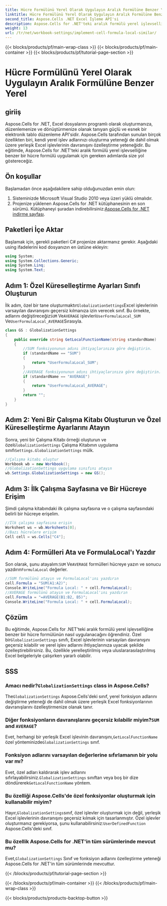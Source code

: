 ```yaml
---
title: Hücre Formülünü Yerel Olarak Uygulayın Aralık Formülüne Benzer Yerel
linktitle: Hücre Formülünü Yerel Olarak Uygulayın Aralık Formülüne Benzer Yerel
second_title: Aspose.Cells .NET Excel İşleme API'si
description: Aspose.Cells for .NET'teki aralık formülü yerel işlevselliğine benzer bir hücre formülünün nasıl uygulanacağını keşfedin. Yerleşik Excel işlev adlarını ve daha fazlasını özelleştirmeyi öğrenin.
weight: 13
url: /tr/net/workbook-settings/implement-cell-formula-local-similar/
---
```


{{< blocks/products/pf/main-wrap-class >}}
{{< blocks/products/pf/main-container >}}
{{< blocks/products/pf/tutorial-page-section >}}

# Hücre Formülünü Yerel Olarak Uygulayın Aralık Formülüne Benzer Yerel

## giriiş
Aspose.Cells for .NET, Excel dosyalarını programlı olarak oluşturmanıza, düzenlemenize ve dönüştürmenize olanak tanıyan güçlü ve esnek bir elektronik tablo düzenleme API'sidir. Aspose.Cells tarafından sunulan birçok özellikten biri, kendi yerel işlev adlarınızı oluşturma yeteneği de dahil olmak üzere yerleşik Excel işlevlerinin davranışını özelleştirme yeteneğidir. Bu eğitimde, Aspose.Cells for .NET'teki aralık formülü yerel işlevselliğine benzer bir hücre formülü uygulamak için gereken adımlarda size yol göstereceğiz.
## Ön koşullar
Başlamadan önce aşağıdakilere sahip olduğunuzdan emin olun:
1. Sisteminizde Microsoft Visual Studio 2010 veya üzeri yüklü olmalıdır.
2.  Projenize yüklenen Aspose.Cells for .NET kütüphanesinin en son sürümü. Kütüphaneyi şuradan indirebilirsiniz:[Aspose.Cells for .NET indirme sayfası](https://releases.aspose.com/cells/net/).
## Paketleri İçe Aktar
Başlamak için, gerekli paketleri C# projenize aktarmanız gerekir. Aşağıdaki using ifadelerini kod dosyanızın en üstüne ekleyin:
```csharp
using System;
using System.Collections.Generic;
using System.Linq;
using System.Text;
```
## Adım 1: Özel Küreselleştirme Ayarları Sınıfı Oluşturun
 İlk adım, özel bir tane oluşturmaktır`GlobalizationSettings`Excel işlevlerinin varsayılan davranışını geçersiz kılmanıza izin verecek sınıf. Bu örnekte, adlarını değiştireceğiz`SUM` Ve`AVERAGE` işlevleri`UserFormulaLocal_SUM` Ve`UserFormulaLocal_AVERAGE`Sırasıyla.
```csharp
class GS : GlobalizationSettings
{
    public override string GetLocalFunctionName(string standardName)
    {
        //SUM fonksiyonunun adını ihtiyaçlarınıza göre değiştirin.
        if (standardName == "SUM")
        {
            return "UserFormulaLocal_SUM";
        }
        //AVERAGE fonksiyonunun adını ihtiyaçlarınıza göre değiştirin.
        if (standardName == "AVERAGE")
        {
            return "UserFormulaLocal_AVERAGE";
        }
        return "";
    }
}
```
## Adım 2: Yeni Bir Çalışma Kitabı Oluşturun ve Özel Küreselleştirme Ayarlarını Atayın
 Sonra, yeni bir Çalışma Kitabı örneği oluşturun ve özel`GlobalizationSettings` Çalışma Kitabının uygulama sınıfı`Settings.GlobalizationSettings` mülk.
```csharp
//Çalışma kitabı oluştur
Workbook wb = new Workbook();
//GlobalizationSettings uygulama sınıfını atayın
wb.Settings.GlobalizationSettings = new GS();
```
## Adım 3: İlk Çalışma Sayfasına ve Bir Hücreye Erişim
Şimdi çalışma kitabındaki ilk çalışma sayfasına ve o çalışma sayfasındaki belirli bir hücreye erişelim.
```csharp
//İlk çalışma sayfasına erişin
Worksheet ws = wb.Worksheets[0];
//Bazı hücrelere erişim
Cell cell = ws.Cells["C4"];
```
## Adım 4: Formülleri Ata ve FormulaLocal'ı Yazdır
 Son olarak, şunu atayalım:`SUM` Ve`AVERAGE` formülleri hücreye yazın ve sonucu yazdırın`FormulaLocal` değerler.
```csharp
//SUM formülünü atayın ve FormulaLocal'ını yazdırın
cell.Formula = "SUM(A1:A2)";
Console.WriteLine("Formula Local: " + cell.FormulaLocal);
//AVERAGE formülünü atayın ve FormulaLocal'ını yazdırın
cell.Formula = "=AVERAGE(B1:B2, B5)";
Console.WriteLine("Formula Local: " + cell.FormulaLocal);
```
## Çözüm
Bu eğitimde, Aspose.Cells for .NET'teki aralık formülü yerel işlevselliğine benzer bir hücre formülünün nasıl uygulanacağını öğrendiniz. Özel bir`GlobalizationSettings` sınıfı, Excel işlevlerinin varsayılan davranışını geçersiz kılabilir ve yerel işlev adlarını ihtiyaçlarınıza uyacak şekilde özelleştirebilirsiniz. Bu, özellikle yerelleştirilmiş veya uluslararasılaştırılmış Excel belgeleriyle çalışırken yararlı olabilir.
## SSS
###  Amacı nedir?`GlobalizationSettings` class in Aspose.Cells?
 The`GlobalizationSettings` Aspose.Cells'deki sınıf, yerel fonksiyon adlarını değiştirme yeteneği de dahil olmak üzere yerleşik Excel fonksiyonlarının davranışlarını özelleştirmenize olanak tanır.
###  Diğer fonksiyonların davranışlarını geçersiz kılabilir miyim?`SUM` and `AVERAGE`?
 Evet, herhangi bir yerleşik Excel işlevinin davranışını,`GetLocalFunctionName` özel yönteminizde`GlobalizationSettings` sınıf.
### Fonksiyon adlarını varsayılan değerlerine sıfırlamanın bir yolu var mı?
 Evet, özel adları kaldırarak işlev adlarını sıfırlayabilirsiniz.`GlobalizationSettings` sınıftan veya boş bir dize döndürerek`GetLocalFunctionName` yöntem.
### Bu özelliği Aspose.Cells'de özel fonksiyonlar oluşturmak için kullanabilir miyim?
 Hayır,`GlobalizationSettings`sınıf, özel işlevler oluşturmak için değil, yerleşik Excel işlevlerinin davranışını geçersiz kılmak için tasarlanmıştır. Özel işlevler oluşturmanız gerekiyorsa, şunu kullanabilirsiniz:`UserDefinedFunction` Aspose.Cells'deki sınıf.
### Bu özellik Aspose.Cells for .NET'in tüm sürümlerinde mevcut mu?
 Evet,`GlobalizationSettings` Sınıf ve fonksiyon adlarını özelleştirme yeteneği Aspose.Cells for .NET'in tüm sürümlerinde mevcuttur.

{{< /blocks/products/pf/tutorial-page-section >}}

{{< /blocks/products/pf/main-container >}}
{{< /blocks/products/pf/main-wrap-class >}}

{{< blocks/products/products-backtop-button >}}
